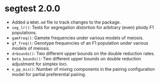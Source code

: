 # segtest 2.0.0

* Added a `NEWS.md` file to track changes to the package.
* `seg_lr()`: Tests for segregation distortion for arbitrary (even) ploidy F1 populations.
* `gamfreq()`: Gamete frequencies under various models of meiosis.
* `gf_freq()`: Genotype frequencies of an F1 population under various models of meiosis.
* `drbounds()`: Two different upper bounds on the double reduction rates.
* `beta_bounds()`: Two different upper bounds on double reduction adjustment for simplex loci.
* `n_pp_mix()`: Number of mixing components in the pairing configuration model for partial preferential pairing.



